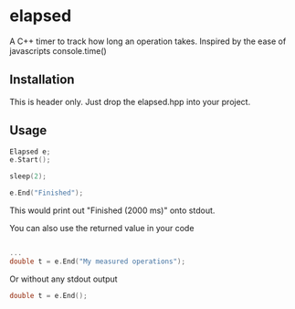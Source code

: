 # elapsed
A C++ timer to track how long an operation takes. Inspired by the ease of javascripts console.time()

## Installation

This is header only. Just drop the elapsed.hpp into your project.

## Usage

```C++
Elapsed e;
e.Start();

sleep(2);

e.End("Finished");
```

This would print out "Finished (2000 ms)" onto stdout.

You can also use the returned value in your code

```C++

...
double t = e.End("My measured operations");

```

Or without any stdout output

```C++
double t = e.End();
```
